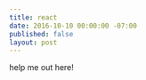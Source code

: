 ```yaml
---
title: react
date: 2016-10-10 00:00:00 -07:00
published: false
layout: post
---
```


help me out here!
